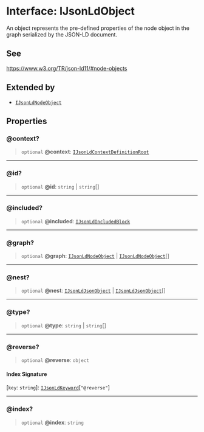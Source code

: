 # Interface: IJsonLdObject

An object represents the pre-defined properties of the node object
in the graph serialized by the JSON-LD document.

## See

https://www.w3.org/TR/json-ld11/#node-objects

## Extended by

- [`IJsonLdNodeObject`](IJsonLdNodeObject.md)

## Properties

### @context?

> `optional` **@context**: [`IJsonLdContextDefinitionRoot`](../type-aliases/IJsonLdContextDefinitionRoot.md)

***

### @id?

> `optional` **@id**: `string` \| `string`[]

***

### @included?

> `optional` **@included**: [`IJsonLdIncludedBlock`](../type-aliases/IJsonLdIncludedBlock.md)

***

### @graph?

> `optional` **@graph**: [`IJsonLdNodeObject`](IJsonLdNodeObject.md) \| [`IJsonLdNodeObject`](IJsonLdNodeObject.md)[]

***

### @nest?

> `optional` **@nest**: [`IJsonLdJsonObject`](IJsonLdJsonObject.md) \| [`IJsonLdJsonObject`](IJsonLdJsonObject.md)[]

***

### @type?

> `optional` **@type**: `string` \| `string`[]

***

### @reverse?

> `optional` **@reverse**: `object`

#### Index Signature

 \[`key`: `string`\]: [`IJsonLdKeyword`](../type-aliases/IJsonLdKeyword.md)\[`"@reverse"`\]

***

### @index?

> `optional` **@index**: `string`
